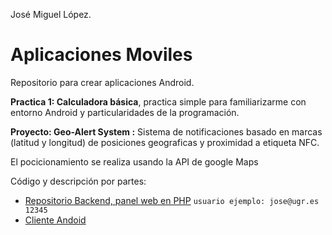 José Miguel López.

Aplicaciones Moviles
====================

Repositorio para crear aplicaciones Android.

**Practica 1: Calculadora básica**, practica simple para familiarizarme con entorno Android y particularidades de la                        programación.


**Proyecto: Geo-Alert System :** Sistema de notificaciones basado en marcas (latitud y longitud) de posiciones geograficas y proximidad a etiqueta NFC.

El pocicionamiento se realiza usando la API de google Maps

  
  Código y descripción por partes:
  
- [Repositorio Backend, panel web en PHP](https://github.com/josemlp91/GeoAlertWeb) ``usuario ejemplo: jose@ugr.es 12345``
- [Cliente Andoid](https://github.com/josemlp91/GeoAlertAndroid)

  
  
